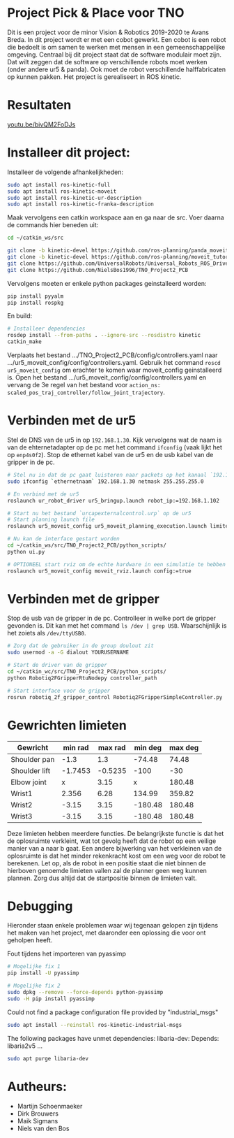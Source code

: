 # Project Pick & Place voor TNO
Dit is een project voor de minor Vision & Robotics 2019-2020 te Avans Breda. In dit project wordt er met een cobot gewerkt. Een cobot is een robot die bedoelt is om samen te werken met mensen in een gemeenschappelijke omgeving. Centraal bij dit project staat dat de software modulair moet zijn. Dat wilt zeggen dat de software op verschillende robots moet werken (onder andere ur5 & panda). Ook moet de robot verschillende halffabricaten op kunnen pakken. Het project is gerealiseert in ROS kinetic.


# Resultaten
[youtu.be/bivQM2FoDJs](youtu.be/bivQM2FoDJs)


# Installeer dit project:
Installeer de volgende afhankelijkheden:
```bash
sudo apt install ros-kinetic-full
sudo apt install ros-kinetic-moveit
sudo apt install ros-kinetic-ur-description
sudo apt install ros-kinetic-franka-description
```

Maak vervolgens een catkin workspace aan en ga naar de src. Voer daarna de commands hier beneden uit:
```bash
cd ~/catkin_ws/src

git clone -b kinetic-devel https://github.com/ros-planning/panda_moveit_config.git
git clone -b kinetic-devel https://github.com/ros-planning/moveit_tutorials.git
git clone https://github.com/UniversalRobots/Universal_Robots_ROS_Driver
git clone https://github.com/NielsBos1996/TNO_Project2_PCB
```

Vervolgens moeten er enkele python packages geinstalleerd worden:
```bash
pip install pyyalm
pip install rospkg
```

En build:
```bash
# Installeer dependencies
rosdep install --from-paths . --ignore-src --rosdistro kinetic
catkin_make
```

Verplaats het bestand .../TNO_Project2_PCB/config/controllers.yaml naar .../ur5_moveit_config/config/controllers.yaml. Gebruik het command `roscd ur5_moveit_config` om erachter te komen waar moveit_config geinstalleerd is.
Open het bestand .../ur5_moveit_config/config/controllers.yaml en vervang de 3e regel van het bestand voor `action_ns: scaled_pos_traj_controller/follow_joint_trajectory`.


# Verbinden met de ur5
Stel de DNS van de ur5 in op `192.168.1.30`. Kijk vervolgens wat de naam is van de ehternetadapter op de pc met het command `ifconfig` (vaak lijkt het op `enp4s0f2`). Stop de ethernet kabel van de ur5 en de usb kabel van de gripper in de pc. 
```bash
# Stel nu in dat de pc gaat luisteren naar packets op het kanaal `192.168.1.30`
sudo ifconfig `ethernetnaam` 192.168.1.30 netmask 255.255.255.0

# En verbind met de ur5
roslaunch ur_robot_driver ur5_bringup.launch robot_ip:=192.168.1.102

# Start nu het bestand `urcapexternalcontrol.urp` op de ur5
# Start planning launch file
roslaunch ur5_moveit_config ur5_moveit_planning_execution.launch limited:=true

# Nu kan de interface gestart worden
cd ~/catkin_ws/src/TNO_Project2_PCB/python_scripts/
python ui.py

# OPTIONEEL start rviz om de echte hardware in een simulatie te hebben
roslaunch ur5_moveit_config moveit_rviz.launch config:=true
```


# Verbinden met de gripper
Stop de usb van de gripper in de pc. Controlleer in welke port de gripper gevonden is. Dit kan met het command `ls /dev | grep USB`. Waarschijnlijk is het zoiets als `/dev/ttyUSB0`.
```bash
# Zorg dat de gebruiker in de group doulout zit
sudo usermod -a -G dialout YOURUSERNAME

# Start de driver van de gripper
cd ~/catkin_wc/src/TNO_Project2_PCB/python_scripts/
python Robotiq2FGripperRtuNodepy controller_path

# Start interface voor de gripper
rosrun robotiq_2f_gripper_control Robotiq2FGripperSimpleController.py
```


# Gewrichten limieten
Gewricht | min rad | max rad | min deg | max deg 
--- | --- | --- | --- |---
Shoulder pan | -1.3 | 1.3 | -74.48 | 74.48
Shoulder lift | -1.7453 | -0.5235 | -100 | -30
Elbow joint | x | 3.15 | x | 180.48
Wrist1 | 2.356 | 6.28 | 134.99 | 359.82
Wrist2 | -3.15 | 3.15 | -180.48 | 180.48
Wrist3 | -3.15 | 3.15 | -180.48 | 180.48

Deze limieten hebben meerdere functies. De belangrijkste functie is dat het de oplosruimte verkleint, wat tot gevolg heeft dat de robot op een veilige manier van a naar b gaat. Een andere bijwerking van het verkleinen van de oplosruimte is dat het minder rekenkracht kost om een weg voor de robot te berekenen.
Let op, als de robot in een positie staat die niet binnen de hierboven genoemde limieten vallen zal de planner geen weg kunnen plannen. Zorg dus altijd dat de startpositie binnen de limieten valt.


# Debugging
Hieronder staan enkele problemen waar wij tegenaan gelopen zijn tijdens het maken van het project, met daaronder een oplossing die voor ont geholpen heeft.

Fout tijdens het importeren van pyassimp
```bash
# Mogelijke fix 1
pip install -U pyassimp

# Mogelijke fix 2
sudo dpkg --remove --force-depends python-pyassimp
sudo -H pip install pyassimp
```

Could not find a package configuration file provided by "industrial_msgs"
```bash
sudo apt install --reinstall ros-kinetic-industrial-msgs
```

The following packages have unmet dependencies:
    libaria-dev: Depends: libaria2v5 ...
```bash
sudo apt purge libaria-dev
```




# Autheurs:
- Martijn Schoenmaeker
- Dirk Brouwers
- Maik Sigmans
- Niels van den Bos
